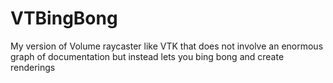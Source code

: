 # VTBingBong
My version of Volume raycaster like VTK that does not involve an enormous graph of documentation but instead lets you bing bong and create renderings
